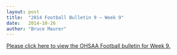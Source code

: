 ```yaml
---
layout: post
title:  "2014 Football Bulletin 9 – Week 9"
date:   2014-10-26
author: "Bruce Maurer"
---
```


[Please click here to view the OHSAA Football bulletin for Week 9.](https://storage.googleapis.com/ohsaa-websites/bulletins/2014/2014-Football-Bulletin-9-Week-9.pdf)
